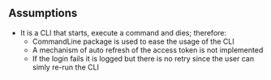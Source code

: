 ## Assumptions

- It is a CLI that starts, execute a command and dies; therefore:
  - CommandLine package is used to ease the usage of the CLI
  - A mechanism of auto refresh of the access token is not implemented
  - If the login fails it is logged but there is no retry since the user can simly re-run the CLI
